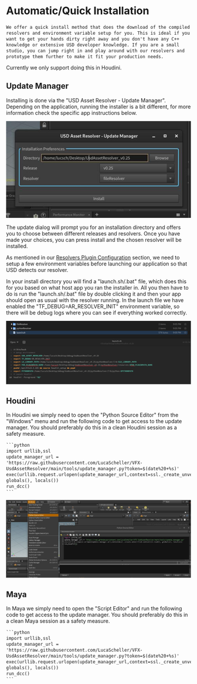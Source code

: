 # Automatic/Quick Installation

```admonish tip
We offer a quick install method that does the download of the compiled resolvers and environment variable setup for you. This is ideal if you want to get your hands dirty right away and you don't have any C++ knowledge or extensive USD developer knowledge. If you are a small studio, you can jump right in and play around with our resolvers and prototype them further to make it fit your production needs.
```

Currently we only support doing this in Houdini.

## Update Manager
Installing is done via the "USD Asset Resolver - Update Manager". Depending on the application, running the installer is a bit different, for more information check the specific app instructions below.

![Update Manager](./media/UpdateManager.jpg)

The update dialog will prompt you for an installation directory and offers you to choose between different releases and resolvers.
Once you have made your choices, you can press install and the chosen resolver will be installed.

As mentioned in our [Resolvers Plugin Configuration](../resolvers/overview.md#usd-plugin-configuration) section, we need to setup a few environment variables before launching our application so that USD detects our resolver.

In your install directory you will find a "launch.sh/.bat" file, which does this for you based on what host app you ran the installer in.
All you then have to do is run the "launch.sh/.bat" file by double clicking it and then your app should open as usual with the resolver running. In the launch file we have enabled the "TF_DEBUG=AR_RESOLVER_INIT" environment variable, so there will be debug logs where you can see if everything worked correctly.

![Install folder and launcher](./media/AutomaticInstallFolder.png)

## Houdini
In Houdini we simply need to open the "Python Source Editor" from the "Windows" menu and run the following code to get access to the update manager. You should preferably do this in a clean Houdini session as a safety measure.

~~~admonish info title=""
```python
import urllib,ssl
update_manager_url = 'https://raw.githubusercontent.com/LucaScheller/VFX-UsdAssetResolver/main/tools/update_manager.py?token=$(date%20+%s)'
exec(urllib.request.urlopen(update_manager_url,context=ssl._create_unverified_context()).read(), globals(), locals())
run_dcc()
```
~~~

![Houdini Python Source editor](./media/HoudiniPythonSourceEditor.jpg)

## Maya
In Maya we simply need to open the "Script Editor" and run the following code to get access to the update manager. You should preferably do this in a clean Maya session as a safety measure.

~~~admonish info title=""
```python
import urllib,ssl
update_manager_url = 'https://raw.githubusercontent.com/LucaScheller/VFX-UsdAssetResolver/main/tools/update_manager.py?token=$(date%20+%s)'
exec(urllib.request.urlopen(update_manager_url,context=ssl._create_unverified_context()).read(), globals(), locals())
run_dcc()
```
~~~
